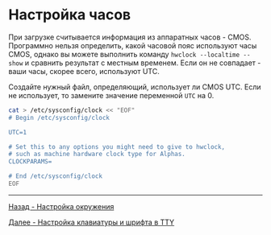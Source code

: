 # Настройка часов

При загрузке считывается информация из аппаратных часов - CMOS. Программно нельзя определить, какой часовой пояс используют часы CMOS, однако вы можете выполнить команду `hwclock --localtime --show` и сравнить результат с местным временем. Если он не совпадает - ваши часы, скорее всего, используют UTC.

Создайте нужный файл, определяющий, использует ли CMOS UTC. Если не использует, то замените значение переменной `UTC` на 0.

```bash
cat > /etc/sysconfig/clock << "EOF"
# Begin /etc/sysconfig/clock

UTC=1

# Set this to any options you might need to give to hwclock,
# such as machine hardware clock type for Alphas.
CLOCKPARAMS=

# End /etc/sysconfig/clock
EOF
```

***

[Назад - Настройка окружения](shell.md)

[Далее - Настройка клавиатуры и шрифта в TTY](console.md)
